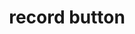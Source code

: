 ---
layout: smileys&emotion
title: record button
emoji: record_button
permalink: ⏺.html
image: assets/img/3moji/record_button.png
---